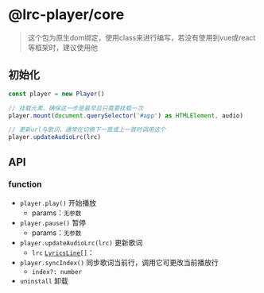 # @lrc-player/core

> 这个包为原生dom绑定，使用class来进行编写，若没有使用到vue或react等框架时，建议使用他

## 初始化
```ts
const player = new Player()

// 挂载元素，确保这一步是最早且只需要挂载一次
player.mount(document.querySelector('#app') as HTMLElement, audio)

// 更新url与歌词，通常在切换下一首或上一首时调用这个
player.updateAudioLrc(lrc)
```
   
## API

### function
* `player.play()` 开始播放
  * params：`无参数`
* `player.pause()` 暂停
  * params：`无参数`
* `player.updateAudioLrc(lrc)` 更新歌词
  * `lrc` [`LyricsLine[]`](src/types/type.ts)：
* `player.syncIndex()` 同步歌词当前行，调用它可更改当前播放行
  * `index?: number`
* `uninstall` 卸载
